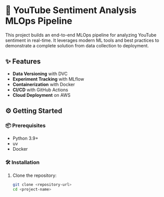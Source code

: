 # 🚀 YouTube Sentiment Analysis MLOps Pipeline

This project builds an end-to-end MLOps pipeline for analyzing YouTube sentiment in real-time. It leverages modern ML tools and best practices to demonstrate a complete solution from data collection to deployment.

## ✨ Features

- **Data Versioning** with DVC
- **Experiment Tracking** with MLflow
- **Containerization** with Docker
- **CI/CD** with GitHub Actions
- **Cloud Deployment** on AWS

## ⚙️ Getting Started

### 📦 Prerequisites
- Python 3.9+
- uv
- Docker

### 🛠️ Installation

1. Clone the repository:
   ```bash
   git clone <repository-url>
   cd <project-name>